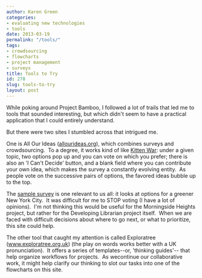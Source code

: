 ```yaml
---
author: Karen Green
categories:
- evaluating new technologies
- tools
date: 2013-03-19
permalink: "/tools/"
tags:
- crowdsourcing
- flowcharts
- project management
- surveys
title: Tools to Try
id: 278
slug: tools-to-try
layout: post
---
```

While poking around Project Bamboo, I followed a lot of trails that led me to tools that sounded interesting, but which didn't seem to have a practical application that I could entirely understand.

But there were two sites I stumbled across that intrigued me.

One is All Our Ideas (<a title='All Our Ideas' href='http://www.allourideas.org/' >allourideas.org</a>), which combines surveys and crowdsourcing.  To a degree, it works kind of like <a title='Kitten War' href='http://kittenwar.com/'>Kitten War</a>: under a given topic, two options pop up and you can vote on which you prefer; there is also an 'I Can't Decide' button, and a blank field where you can contribute your own idea, which makes the survey a constantly evolving entity.  As people vote on the successive pairs of options, the favored ideas bubble up to the top.

The <a title='All Our Ideas sample survey' href='http://www.allourideas.org/planyc_example?guides=true'>sample survey</a> is one relevant to us all: it looks at options for a greener New York City.  It was difficult for me to STOP voting (I have a lot of opinions).  I'm not thinking this would be useful for the Morningside Heights project, but rather for the Developing Librarian project itself.  When we are faced with difficult decisions about where to go next, or what to prioritize, this site could help.

The other tool that caught my attention is called Exploratree (<a title='Exploratree' href='http://www.exploratree.org.uk/' >www.exploratree.org.uk</a>) (the play on words works better with a UK pronunciation).  It offers a series of templates--or, 'thinking guides'-- that help organize workflows for projects.  As wecontinue our collaborative work, it might help clarify our thinking to slot our tasks into one of the flowcharts on this site.
